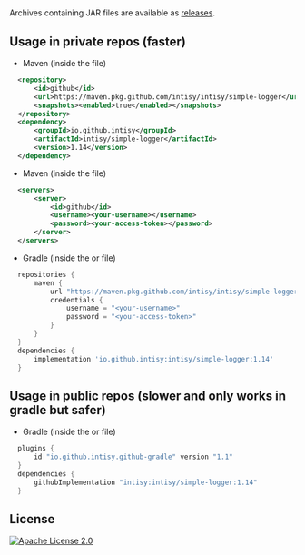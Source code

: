 # 

Archives containing JAR files are available as [releases](https://github.com/intisy/intisy/simple-logger/releases).

## Usage in private repos (faster)

 * Maven (inside the  file)
```xml
  <repository>
      <id>github</id>
      <url>https://maven.pkg.github.com/intisy/intisy/simple-logger</url>
      <snapshots><enabled>true</enabled></snapshots>
  </repository>
  <dependency>
      <groupId>io.github.intisy</groupId>
      <artifactId>intisy/simple-logger</artifactId>
      <version>1.14</version>
  </dependency>
```

 * Maven (inside the  file)
```xml
  <servers>
      <server>
          <id>github</id>
          <username><your-username></username>
          <password><your-access-token></password>
      </server>
  </servers>
```

 * Gradle (inside the  or  file)
```groovy
  repositories {
      maven {
          url "https://maven.pkg.github.com/intisy/intisy/simple-logger"
          credentials {
              username = "<your-username>"
              password = "<your-access-token>"
          }
      }
  }
  dependencies {
      implementation 'io.github.intisy:intisy/simple-logger:1.14'
  }
```

## Usage in public repos (slower and only works in gradle but safer)

 * Gradle (inside the  or  file)
```groovy
  plugins {
      id "io.github.intisy.github-gradle" version "1.1"
  }
  dependencies {
      githubImplementation "intisy:intisy/simple-logger:1.14"
  }
```

## License

[![Apache License 2.0](https://img.shields.io/badge/License-Apache_2.0-blue.svg)](LICENSE)
